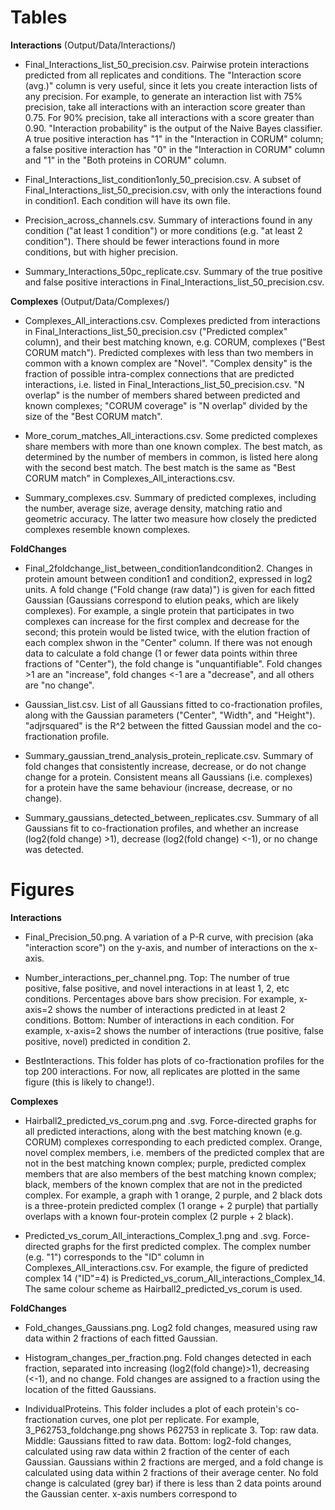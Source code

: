 # Tables

__Interactions__ (Output/Data/Interactions/)

* Final_Interactions_list_50_precision.csv. Pairwise protein interactions predicted from all replicates and conditions. The "Interaction score (avg.)" column is very useful, since it lets you create interaction lists of any precision. For example, to generate an interaction list with 75% precision, take all interactions with an interaction score greater than 0.75. For 90% precision, take all interactions with a score greater than 0.90. "Interaction probability" is the output of the Naive Bayes classifier. A true positive interaction has "1" in the "Interaction in CORUM" column; a false positive interaction has "0" in the "Interaction in CORUM" column and "1" in the "Both proteins in CORUM" column.

* Final_Interactions_list_condition1only_50_precision.csv. A subset of Final_Interactions_list_50_precision.csv, with only the interactions found in condition1. Each condition will have its own file.

* Precision_across_channels.csv. Summary of interactions found in any condition ("at least 1 condition") or more conditions (e.g. "at least 2 condition"). There should be fewer interactions found in more conditions, but with higher precision.

* Summary_Interactions_50pc_replicate.csv. Summary of the true positive and false positive interactions in Final_Interactions_list_50_precision.csv.


__Complexes__ (Output/Data/Complexes/)

* Complexes_All_interactions.csv. Complexes predicted from interactions in Final_Interactions_list_50_precision.csv ("Predicted complex" column), and their best matching known, e.g. CORUM, complexes ("Best CORUM match"). Predicted complexes with less than two members in common with a known complex are "Novel". "Complex density" is the fraction of possible intra-complex connections that are predicted interactions, i.e. listed in Final_Interactions_list_50_precision.csv. "N overlap" is the number of members shared between predicted and known complexes; "CORUM coverage" is "N overlap" divided by the size of the "Best CORUM match".

* More_corum_matches_All_interactions.csv. Some predicted complexes share members with more than one known complex. The best match, as determined by the number of members in common, is listed here along with the second best match. The best match is the same as "Best CORUM match" in Complexes_All_interactions.csv.

* Summary_complexes.csv. Summary of predicted complexes, including the number, average size, average density, matching ratio and geometric accuracy. The latter two measure how closely the predicted complexes resemble known complexes.


__FoldChanges__

* Final_2foldchange_list_between_condition1andcondition2. Changes in protein amount between condition1 and condition2, expressed in log2 units. A fold change ("Fold change (raw data)") is given for each fitted Gaussian (Gaussians correspond to elution peaks, which are likely complexes). For example, a single protein that participates in two complexes can increase for the first complex and decrease for the second; this protein would be listed twice, with the elution fraction of each complex shwon in the "Center" column. If there was not enough data to calculate a fold change (1 or fewer data points within three fractions of "Center"), the fold change is "unquantifiable". Fold changes >1 are an "increase", fold changes <-1 are a "decrease", and all others are "no change".

* Gaussian_list.csv. List of all Gaussians fitted to co-fractionation profiles, along with the Gaussian parameters ("Center", "Width", and "Height"). "adjrsquared" is the R^2 between the fitted Gaussian model and the co-fractionation profile.

* Summary_gaussian_trend_analysis_protein_replicate.csv. Summary of fold changes that consistently increase, decrease, or do not change change for a protein. Consistent means all Gaussians (i.e. complexes) for a protein have the same behaviour (increase, decrease, or no change).

* Summary_gaussians_detected_between_replicates.csv. Summary of all Gaussians fit to co-fractionation profiles, and whether an increase (log2(fold change) >1), decrease (log2(fold change) <-1), or no change was detected.




# Figures

__Interactions__

* Final_Precision_50.png. A variation of a P-R curve, with precision (aka "interaction score") on the y-axis, and number of interactions on the x-axis.

* Number_interactions_per_channel.png. Top: The number of true positive, false positive, and novel interactions in at least 1, 2, etc conditions. Percentages above bars show precision. For example, x-axis=2 shows the number of interactions predicted in at least 2 conditions. Bottom: Number of interactions in each condition. For example, x-axis=2 shows the number of interactions (true positive, false positive, novel) predicted in condition 2.

* BestInteractions. This folder has plots of co-fractionation profiles for the top 200 interactions. For now, all replicates are plotted in the same figure (this is likely to change!).


__Complexes__

* Hairball2_predicted_vs_corum.png and .svg. Force-directed graphs for all predicted interactions, along with the best matching known (e.g. CORUM) complexes corresponding to each predicted complex. Orange, novel complex members, i.e. members of the predicted complex that are not in the best matching known complex; purple, predicted complex members that are also members of the best matching known complex; black, members of the known complex that are not in the predicted complex. For example, a graph with 1 orange, 2 purple, and 2 black dots is a three-protein predicted complex (1 orange + 2 purple) that partially overlaps with a known four-protein complex (2 purple + 2 black).

* Predicted_vs_corum_All_interactions_Complex_1.png and .svg. Force-directed graphs for the first predicted complex. The complex number (e.g. "1") corresponds to the "ID" column in Complexes_All_interactions.csv. For example, the figure of predicted complex 14 ("ID"=4) is Predicted_vs_corum_All_interactions_Complex_14. The same colour scheme as Hairball2_predicted_vs_corum is used.


__FoldChanges__

* Fold_changes_Gaussians.png. Log2 fold changes, measured using raw data within 2 fractions of each fitted Gaussian.

* Histogram_changes_per_fraction.png. Fold changes detected in each fraction, separated into increasing (log2(fold change)>1), decreasing (<-1), and no change. Fold changes are assigned to a fraction using the location of the fitted Gaussians.

* IndividualProteins. This folder includes a plot of each protein's co-fractionation curves, one plot per replicate. For example, 3_P62753_foldchange.png shows P62753 in replicate 3. Top: raw data. Middle: Gaussians fitted to raw data. Bottom: log2-fold changes, calculated using raw data within 2 fraction of the center of each Gaussian. Gaussians within 2 fractions are merged, and a fold change is calculated using data within 2 fractions of their average center. No fold change is calculated (grey bar) if there is less than 2 data points around the Gaussian center. x-axis numbers correspond to 
